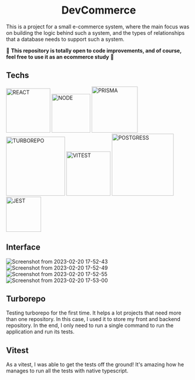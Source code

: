 <html>   
<h1 align="center">
    DevCommerce
</h1>

This is a project for a small e-commerce system, where the main focus was on building the logic behind such a system, and the types of relationships that a database needs to support such a system.

🚨 **This repository is totally open to code improvements, and of course, feel free to use it as an ecommerce study** 🚨 

## Techs
<div>
    <img alt="REACT" width="120" src="https://img.shields.io/badge/next.js-61DAFB?style=for-the-badge&logo=next.js&logoColor=black"/>
    <img alt="NODE" width="105" src="https://img.shields.io/badge/node-000?style=for-the-badge&logo=node.js&logoColor=green"/>
    <img alt="PRISMA" width="125" src="https://img.shields.io/badge/prisma-fff?style=for-the-badge&logo=prisma&logoColor=black"/>
    <img alt="TURBOREPO" width="160" src="https://img.shields.io/badge/turborepo-fff?style=for-the-badge&logo=turborepo&logoColor=black"/>
    <img alt="VITEST" width="120" src="https://img.shields.io/badge/vitest-fff?style=for-the-badge&logo=vitest&logoColor=black"/>
    <img alt="POSTGRESS" width="168" src="https://camo.githubusercontent.com/95a15266c9b093e9070410fa62c8dcba6611e79edd738e0ded7ec5b52541d6c4/68747470733a2f2f696d672e736869656c64732e696f2f7374617469632f76313f7374796c653d666f722d7468652d6261646765266d6573736167653d506f737467726553514c26636f6c6f723d343136394531266c6f676f3d506f737467726553514c266c6f676f436f6c6f723d464646464646266c6162656c3d"/>
 </div>
 <img alt="JEST" width="95" src="https://camo.githubusercontent.com/a3c759b03851724d698cf6880e546dc47d402f08aa3c48b716279118117c0736/68747470733a2f2f696d672e736869656c64732e696f2f7374617469632f76313f7374796c653d666f722d7468652d6261646765266d6573736167653d4a65737426636f6c6f723d433231333235266c6f676f3d4a657374266c6f676f436f6c6f723d464646464646266c6162656c3d"/>

## Interface
![Screenshot from 2023-02-20 17-52-43](https://user-images.githubusercontent.com/77704994/220197671-79eb4b29-f474-4c5e-9853-8048a18ab65a.png)
![Screenshot from 2023-02-20 17-52-49](https://user-images.githubusercontent.com/77704994/220197682-978aaeff-2d90-4ae4-a830-eee6146a774f.png)
![Screenshot from 2023-02-20 17-52-55](https://user-images.githubusercontent.com/77704994/220197688-b57cc5f8-1c98-4478-9ff2-9862835ef0de.png)
![Screenshot from 2023-02-20 17-53-00](https://user-images.githubusercontent.com/77704994/220197691-899437e7-8b3e-4c29-b2d7-836a13ad199a.png)


## Turborepo

Testing turborepo for the first time. It helps a lot projects that need more than one repository. In this case, I used it to store my front and backend repository. In the end, I only need to run a single command to run the application and run its tests.

## Vitest 

As a vitest, I was able to get the tests off the ground! It's amazing how he manages to run all the tests with native typescript.


</html>   
